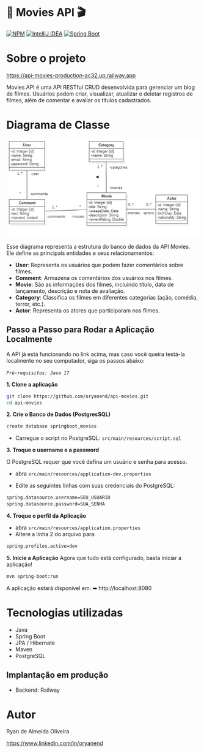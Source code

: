 # 📌 Movies API 🎬
[![NPM](https://img.shields.io/npm/l/react)](https://github.com/oryanend/api-movies/blob/main/LICENSE)
[![IntelliJ IDEA](https://img.shields.io/badge/IntelliJIDEA-000000.svg?logo=intellij-idea&logoColor=white)](#)
[![Spring Boot](https://img.shields.io/badge/Spring%20Boot-6DB33F?logo=springboot&logoColor=fff)](#)

# Sobre o projeto

https://api-movies-production-ac32.up.railway.app

Movies API é uma API RESTful CRUD desenvolvida para gerenciar um blog de filmes. Usuários podem criar, visualizar, atualizar e deletar registros de filmes, além de comentar e avaliar os títulos cadastrados.


# Diagrama de Classe
![ClassDiagram](https://github.com/oryanend/api-movies/blob/main/Assets/ClassDiagramMoviesApi.jpg)

Esse diagrama representa a estrutura do banco de dados da API Movies. Ele define as principais entidades e seus relacionamentos:
- **User**: Representa os usuários que podem fazer comentários sobre filmes.
- **Comment**: Armazena os comentários dos usuários nos filmes.
- **Movie**: São as informações dos filmes, incluindo título, data de lançamento, descrição e nota de avaliação.
- **Category**: Classifica os filmes em diferentes categorias (ação, comédia, terror, etc.).
- **Actor**: Representa os atores que participaram nos filmes.

## Passo a Passo para Rodar a Aplicação Localmente
A API já está funcionando no link acima, mas caso você queira testá-la localmente no seu computador, siga os passos abaixo:

*`Pré-requisitos: Java 17`*

**1. Clone a aplicação**

```bash
git clone https://github.com/oryanend/api-movies.git
cd api-movies
```

**2. Crie o Banco de Dados (PostgresSQL)**

```bash
create database springboot_movies
```
- Carregue o script no PostgreSQL: `src/main/resources/script.sql`


**3. Troque o username e a password**

O PostgreSQL requer que você defina um usuário e senha para acesso.

+ abra `src/main/resources/application-dev.properties`

+ Edite as seguintes linhas com suas credenciais do PostgreSQL:
```bash
spring.datasource.username=SEU_USUARIO
spring.datasource.password=SUA_SENHA
```

**4. Troque o perfil da Aplicação**

+ abra `src/main/resources/application.properties`
+ Altere a linha 2 do arquivo para:
```bash
spring.profiles.active=dev
```

**5. Inicie a Aplicação**
Agora que tudo está configurado, basta iniciar a aplicação!
```bash
mvn spring-boot:run
```

A aplicação estará disponível em:
➡ http://localhost:8080

# Tecnologias utilizadas
- Java
- Spring Boot
- JPA / Hibernate
- Maven
- PostgreSQL

## Implantação em produção
- Backend: Railway

# Autor

Ryan de Almeida Oliveira

https://www.linkedin.com/in/oryanend
